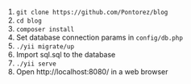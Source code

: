 1. `git clone https://github.com/Pontorez/blog`
2. `cd blog`
3. `composer install`
4. Set database connection params in `config/db.php`
5. `./yii migrate/up`
6. Import sql.sql to the database
7. `./yii serve`
8. Open http://localhost:8080/ in a web browser
